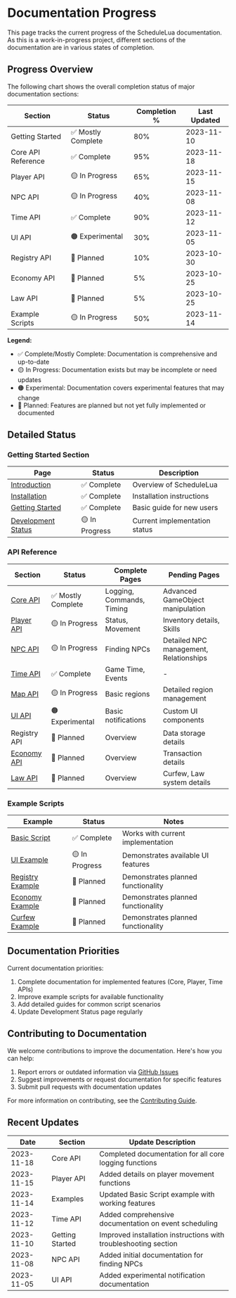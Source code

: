 # Documentation Progress

This page tracks the current progress of the ScheduleLua documentation. As this is a work-in-progress project, different sections of the documentation are in various states of completion.

## Progress Overview

The following chart shows the overall completion status of major documentation sections:

| Section | Status | Completion % | Last Updated |
|---------|--------|-------------|--------------|
| Getting Started | ✅ Mostly Complete | 80% | 2023-11-10 |
| Core API Reference | ✅ Complete | 95% | 2023-11-18 |
| Player API | 🟡 In Progress | 65% | 2023-11-15 |
| NPC API | 🟡 In Progress | 40% | 2023-11-08 |
| Time API | ✅ Complete | 90% | 2023-11-12 |
| UI API | 🟠 Experimental | 30% | 2023-11-05 |
| Registry API | 🔴 Planned | 10% | 2023-10-30 |
| Economy API | 🔴 Planned | 5% | 2023-10-25 |
| Law API | 🔴 Planned | 5% | 2023-10-25 |
| Example Scripts | 🟡 In Progress | 50% | 2023-11-14 |

**Legend:**
- ✅ Complete/Mostly Complete: Documentation is comprehensive and up-to-date
- 🟡 In Progress: Documentation exists but may be incomplete or need updates
- 🟠 Experimental: Documentation covers experimental features that may change
- 🔴 Planned: Features are planned but not yet fully implemented or documented

## Detailed Status

### Getting Started Section

| Page | Status | Description |
|------|--------|-------------|
| [Introduction](/guide/) | ✅ Complete | Overview of ScheduleLua |
| [Installation](/guide/installation) | ✅ Complete | Installation instructions |
| [Getting Started](/guide/getting-started) | ✅ Complete | Basic guide for new users |
| [Development Status](/guide/development-status) | 🟡 In Progress | Current implementation status |

### API Reference

| Section | Status | Complete Pages | Pending Pages |
|---------|--------|----------------|--------------|
| [Core API](/api/) | ✅ Mostly Complete | Logging, Commands, Timing | Advanced GameObject manipulation |
| [Player API](/api/player/) | 🟡 In Progress | Status, Movement | Inventory details, Skills |
| [NPC API](/api/npc/) | 🟡 In Progress | Finding NPCs | Detailed NPC management, Relationships |
| [Time API](/api/time/game-time) | ✅ Complete | Game Time, Events | - |
| [Map API](/api/map/) | 🟡 In Progress | Basic regions | Detailed region management |
| [UI API](/api/ui/) | 🟠 Experimental | Basic notifications | Custom UI components |
| Registry API | 🔴 Planned | Overview | Data storage details |
| [Economy API](/api/economy/) | 🔴 Planned | Overview | Transaction details |
| [Law API](/api/law/) | 🔴 Planned | Overview | Curfew, Law system details |

### Example Scripts

| Example | Status | Notes |
|---------|--------|-------|
| [Basic Script](/examples/) | ✅ Complete | Works with current implementation |
| [UI Example](/examples/ui) | 🟡 In Progress | Demonstrates available UI features |
| [Registry Example](/examples/registry) | 🔴 Planned | Demonstrates planned functionality |
| [Economy Example](/examples/economy) | 🔴 Planned | Demonstrates planned functionality |
| [Curfew Example](/examples/curfew) | 🔴 Planned | Demonstrates planned functionality |

## Documentation Priorities

Current documentation priorities:

1. Complete documentation for implemented features (Core, Player, Time APIs)
2. Improve example scripts for available functionality
3. Add detailed guides for common script scenarios
4. Update Development Status page regularly

## Contributing to Documentation

We welcome contributions to improve the documentation. Here's how you can help:

1. Report errors or outdated information via [GitHub Issues](https://github.com/ifBars/ScheduleLua/issues)
2. Suggest improvements or request documentation for specific features
3. Submit pull requests with documentation updates

For more information on contributing, see the [Contributing Guide](/guide/contributing).

## Recent Updates

| Date | Section | Update Description |
|------|---------|-------------------|
| 2023-11-18 | Core API | Completed documentation for all core logging functions |
| 2023-11-15 | Player API | Added details on player movement functions |
| 2023-11-14 | Examples | Updated Basic Script example with working features |
| 2023-11-12 | Time API | Added comprehensive documentation on event scheduling |
| 2023-11-10 | Getting Started | Improved installation instructions with troubleshooting section |
| 2023-11-08 | NPC API | Added initial documentation for finding NPCs |
| 2023-11-05 | UI API | Added experimental notification documentation | 